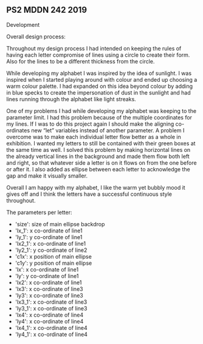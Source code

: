 ## PS2 MDDN 242 2019

Development

Overall design process:

Throughout my design process I had intended on keeping the rules of having each letter compromise of lines using a circle to create their form. Also for the lines to be a different thickness from the circle. 

While developing my alphabet I was inspired by the idea of sunlight. I was inspired when I started playing around with colour and ended up choosing a warm colour palette. I had expanded on this idea beyond colour by adding in blue specks to create the impersonation of dust in the sunlight and had lines running through the alphabet like light streaks.

One of my problems I had while developing my alphabet was keeping to the parameter limit. I had this problem because of the multiple coordinates for my lines. If I was to do this project again I should make the aligning co-ordinates new “let” variables instead of another parameter. 
A problem I overcome was to make each individual letter flow better as a whole in exhibition. I wanted my letters to still be contained with their green boxes at the same time as well. I solved this problem by making horizontal lines on the already vertical lines in the background and made them flow both left and right, so that whatever side a letter is on it flows on from the one before or after it. I also added as ellipse between each letter to acknowledge the gap and make it visually smaller.

Overall I am happy with my alphabet, I like the warm yet bubbly mood it gives off and I think the letters have a successful continuous style throughout.






The parameters per letter:
  
  * 'size': size of main ellipse backdrop
  * 'lx_1': x co-ordinate of line1
  * 'ly_1': y co-ordinate of line1
  * 'lx2_1': x co-ordinate of line1
  * 'ly2_1': y co-ordinate of line2
  * 'c1x': x position of main ellipse
  * 'c1y': y position of main ellipse
  * 'lx': x co-ordinate of line1
  * 'ly': y co-ordinate of line1
  * 'lx2': x co-ordinate of line1
  * 'lx3': x co-ordinate of line3
  * 'ly3': x co-ordinate of line3
  * 'lx3_1': x co-ordinate of line3
  * 'ly3_1': x co-ordinate of line3
  * 'lx4': x co-ordinate of line4
  * 'ly4': x co-ordinate of line4
  * 'lx4_1': x co-ordinate of line4
  * 'ly4_1': x co-ordinate of line4
 


